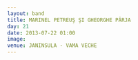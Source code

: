 ```yaml
---
layout: band
title: MARINEL PETREUŞ ŞI GHEORGHE PÂRJA
day: 21
date: 2013-07-22 01:00
image: 
venue: JANINSULA - VAMA VECHE
---
```




